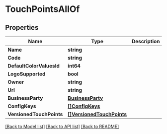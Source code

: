 # TouchPointsAllOf

## Properties

Name | Type | Description | Notes
------------ | ------------- | ------------- | -------------
**Name** | **string** |  | [optional] 
**Code** | **string** |  | [optional] 
**DefaultColorValuesId** | **int64** |  | 
**LogoSupported** | **bool** |  | 
**Owner** | **string** |  | [optional] 
**Url** | **string** |  | [optional] 
**BusinessParty** | [**BusinessParty**](BusinessParty.md) |  | [optional] 
**ConfigKeys** | [**[]ConfigKeys**](ConfigKeys.md) |  | [optional] 
**VersionedTouchPoints** | [**[]VersionedTouchPoints**](VersionedTouchPoints.md) |  | [optional] 

[[Back to Model list]](../README.md#documentation-for-models) [[Back to API list]](../README.md#documentation-for-api-endpoints) [[Back to README]](../README.md)



